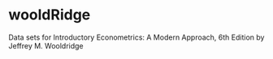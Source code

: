 # wooldRidge
Data sets for Introductory Econometrics: A Modern Approach, 6th Edition by Jeffrey M. Wooldridge
